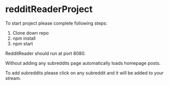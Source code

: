 # redditReaderProject

To start project please complete following steps:

  1. Clone down repo
  2. npm install
  3. npm start

RedditReader should run at port 8080.

Without adding any subreddits page automatically loads homepage posts.

To add subreddits please click on any subreddit and it will be added to your stream.
